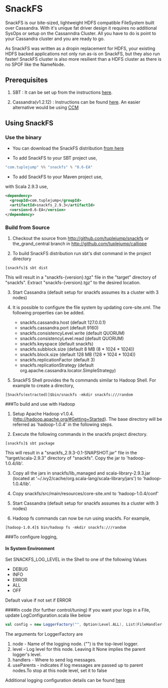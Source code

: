 # SnackFS

SnackFS is our bite-sized, lightweight HDFS compatible FileSystem built over Cassandra.
With it's unique fat driver design it requires no additional SysOps or setup on the Cassanndra Cluster. All you have to do is point to your Cassandra cluster and you are ready to go.

As SnackFS was written as a dropin replacement for HDFS, your existing HDFS backed applications not only run as-is on SnackFS, but they also run faster!
SnackFS cluster is also more resilient than a HDFS cluster as there is no SPOF like the NameNode.

## Prerequisites

1. SBT : It can be set up from the instructions [here](http://www.scala-sbt.org/release/docs/Getting-Started/Setup.html#installing-sbt).

2. Cassandra(v1.2.12) : Instructions can be found [here](http://wiki.apache.org/cassandra/GettingStarted). An easier alternative would be using [CCM](https://github.com/pcmanus/ccm)

## Using SnackFS

### Use the binary

* You can download the SnackFS distribution [from here](http://bit.ly/1ci0hIf)

* To add SnackFS to your SBT project use,

```scala
"com.tuplejump" %% "snackfs" % "0.6-EA"
```

* To add SnackFS to your Maven project use,

with Scala 2.9.3 use,

```xml
<dependency>
  <groupId>com.tuplejump</groupId>
  <artifactId>snackfs_2.9.3</artifactId>
  <version>0.6-EA</version>
</dependency>
```


### Build from Source

1. Checkout the source from http://github.com/tuplejump/snackfs or the_grand_central branch in http://github.com/tuplejump/calliope

2. To build SnackFS distribution run sbt's dist command in the project directory
```
[snackfs]$ sbt dist
```

   This will result in a "snackfs-{version}.tgz" file in the "target" directory of "snackfs".
   Extract "snackfs-{version}.tgz" to the desired location.

3. Start Cassandra (default setup for snackfs assumes its a cluster with 3 nodes)

4. It is possible to configure the file system by updating core-site.xml.
   The following properties can be added.
   * snackfs.cassandra.host (default 127.0.0.1)
   * snackfs.cassandra.port (default 9160)
   * snackfs.consistencyLevel.write (default QUORUM)
   * snackfs.consistencyLevel.read (default QUORUM)
   * snackfs.keyspace (default snackfs)
   * snackfs.subblock.size (default 8 MB (8 * 1024 * 1024))
   * snackfs.block.size (default 128 MB (128 * 1024 * 1024))
   * snackfs.replicationFactor (default 3)
   * snackfs.replicationStrategy (default org.apache.cassandra.locator.SimpleStrategy)

5. SnackFS Shell provides the fs commands similar to Hadoop Shell. For example to create a directory,
```
[Snackfs(extracted)]$bin/snackfs -mkdir snackfs:///random
```

###To build and use with Hadoop

1. Setup Apache Hadoop v1.0.4.(http://hadoop.apache.org/#Getting+Started). The base directory will be referred as 'hadoop-1.0.4' in the following steps.

2. Execute the following commands in the snackfs project directory.
```
[snackfs]$ sbt package
```

   This will result in a "snackfs_2.9.3-0.1-SNAPSHOT.jar" file in the "target/scala-2.9.3" directory of "snackfs".
   Copy the jar to 'hadoop-1.0.4/lib'.

3. Copy all the jars in snackfs/lib_managed and scala-library-2.9.3.jar
   (located at '~/.ivy2/cache/org.scala-lang/scala-library/jars') to 'hadoop-1.0.4/lib'.

4. Copy snackfs/src/main/resources/core-site.xml to 'hadoop-1.0.4/conf'

5. Start Cassandra (default setup for snackfs assumes its a cluster with 3 nodes)

6. Hadoop fs commands can now be run using snackfs. For example,
```
[hadoop-1.0.4]$ bin/hadoop fs -mkdir snackfs:///random
```

###To configure logging,

#### In System Environment

Set SNACKFS_LOG_LEVEL in the Shell to one of the following Values

* DEBUG
* INFO
* ERROR
* ALL
* OFF

Default value if not set if ERROR

####In code (for further control/tuning)
If you want your logs in a File, update LogConfiguration.scala like below

```scala
val config = new LoggerFactory("", Option(Level.ALL), List(FileHandler("logs")), true)
```

The arguments for LoggerFactory are

1. node - Name of the logging node. ("") is the top-level logger.
2. level - Log level for this node. Leaving it None implies the parent logger's level.
3. handlers - Where to send log messages.
4. useParents - indicates if log messages are passed up to parent nodes.To stop at this node level, set it to false

Additional logging configuration details can be found [here](https://github.com/twitter/util/tree/master/util-logging#configuring)

